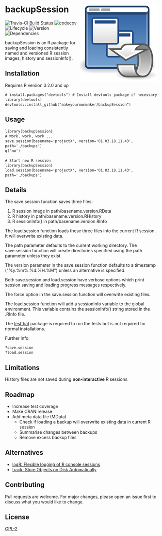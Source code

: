 
# backupSession <img src="man/figures/logo.png" align="right" />

[![Travis-CI Build 
Status](https://travis-ci.org/makeyourownmaker/backupSession.svg?branch=master)](https://travis-ci.org/makeyourownmaker/backupSession)
[![codecov
](https://codecov.io/github/makeyourownmaker/backupSession/branch/master/graphs/badge.svg)](https://codecov.io/github/makeyourownmaker/backupSession)
![Lifecycle 
](https://img.shields.io/badge/lifecycle-maturing-blue.svg?style=flat)
![Version
](https://img.shields.io/badge/R%3E%3D-3.2.0-blue.svg)
![Dependencies
](https://img.shields.io/badge/dependencies-none-brightgreen.svg?style=flat)

backupSession is an R package for saving and loading consistently named and versioned R session images, history and sessionInfo().

## Installation

Requires R version 3.2.0 and up

```
# install.packages("devtools") # Install devtools package if necessary
library(devtools)
devtools::install_github("makeyourownmaker/backupSession")
```

## Usage

```
library(backupSession)
# Work, work, work ...
save.session(basename='projectX', version='01.03.18.11.43', path='./backups')
q('no')

# Start new R session
library(backupSession)
load.session(basename='projectX', version='01.03.18.11.43', path='./backups')
```

## Details

The save.session function saves three files: 
1) R session image in path/basename.version.RData
2) R history in path/basename.version.RHistory
3) R sessionInfo() in path/basename.version.RInfo

The load.session function loads these three files into the current R session.  It will overwrite existing data.

The path parameter defaults to the current working directory.  The save.session function will create directories specified
using the path parameter unless they exist.

The version parameter in the save.session function defaults to a timestamp ("%y.%m%.%d.%H.%M") unless an alternative is specified.

Both save.session and load.session have verbose options which print session saving and loading progress messages respectively.

The force option in the save.session function will overwrite existing files.

The load.session function will add a sessionInfo<version> variable to the global environment.  This variable contains
the sessionInfo() string stored in the .RInfo file.

The [testthat](http://testthat.r-lib.org/) package is required to run the tests but is not required for normal installations.


Further info:
```
?save.session
?load.session
```


## Limitations

History files are not saved during __non-interactive__ R sessions.


## Roadmap

* Increase test coverage
* Make CRAN release
* Add meta data file (MData)
  * Check if loading a backup will overwrite existing data in current R session
  * Summarise changes between backups
  * Remove excess backup files


## Alternatives

* [logR: Flexible logging of R console sessions](https://github.com/jdthorpe/logR)
* [track: Store Objects on Disk Automatically](https://cran.r-project.org/web/packages/track/index.html)


## Contributing
Pull requests are welcome.  For major changes, please open an issue first to discuss what you would like to change.


## License
[GPL-2](https://www.gnu.org/licenses/old-licenses/gpl-2.0.en.html)
